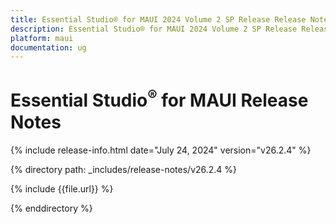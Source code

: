 ```yaml
---
title: Essential Studio® for MAUI 2024 Volume 2 SP Release Release Notes  
description: Essential Studio® for MAUI 2024 Volume 2 SP Release Release Notes 
platform: maui
documentation: ug
---
```


# Essential Studio<sup>®</sup> for MAUI  Release Notes  

{% include release-info.html date="July 24, 2024"  version="v26.2.4" %} 

{% directory path: _includes/release-notes/v26.2.4 %}

{% include {{file.url}} %}

{% enddirectory %}

